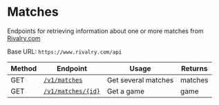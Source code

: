 # Matches
Endpoints for retrieving information about one or more matches from [Rivalry.com](https://www.rivalry.com/)

Base URL: `https://www.rivalry.com/api`

Method | Endpoint | Usage | Returns
--- | --- | --- | ---
GET | [`/v1/matches`](Index.md) | Get several matches | matches
GET | [`/v1/matches/{id}`](Show.md) | Get a game | game
